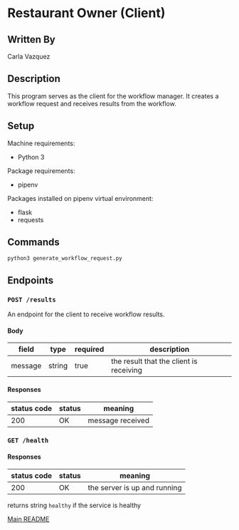 # Restaurant Owner (Client)

## Written By
Carla Vazquez

## Description
This program serves as the client for the workflow manager. It creates a workflow request and receives results from the workflow. 

## Setup
Machine requirements:
* Python 3

Package requirements:
* pipenv

Packages installed on pipenv virtual environment:
* flask
* requests

## Commands
```
python3 generate_workflow_request.py
```

## Endpoints

### `POST /results`

An endpoint for the client to receive workflow results.

#### Body

| field | type | required | description |
|-------|------|----|---|
| message| string | true | the result that the client is receiving|

#### Responses
| status code | status | meaning|
|---|---|---|
|200| OK | message received|

### `GET /health`

#### Responses
| status code | status | meaning|
|---|---|---|
|200| OK | the server is up and running|
returns string `healthy` if the service is healthy

[Main README](https://github.com/CPVazquez/CS6343)
